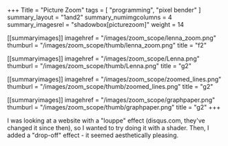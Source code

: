 +++
Title = "Picture Zoom"
tags = [ "programming", "pixel bender" ]
summary_layout = "1and2"
summary_numimgcolumns = 4
summary_imagesrel = "shadowbox[picturezoom]"
weight = 14

[[summaryimages]]
imagehref = "/images/zoom_scope/lenna_zoom.png"
thumburl = "/images/zoom_scope/thumb/lenna_zoom.png"
title = "f2"

[[summaryimages]]
imagehref = "/images/zoom_scope/Lenna.png"
thumburl = "/images/zoom_scope/thumb/Lenna.png"
title = "g2"

[[summaryimages]]
imagehref = "/images/zoom_scope/zoomed_lines.png"
thumburl = "/images/zoom_scope/thumb/zoomed_lines.png"
title = "g2"

[[summaryimages]]
imagehref = "/images/zoom_scope/graphpaper.png"
thumburl = "/images/zoom_scope/thumb/graphpaper.png"
title = "g2"
+++
<p>I was looking at a website with a "louppe" effect (disqus.com, they've changed it since then), so I wanted to try doing it with a shader. Then, I added a "drop-off" effect - it seemed aesthetically pleasing.</p>
